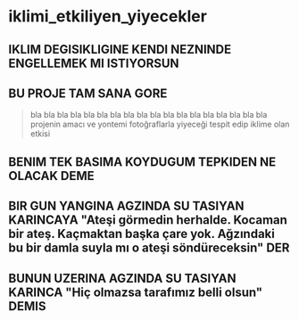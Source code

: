 # iklimi_etkiliyen_yiyecekler
## IKLIM DEGISIKLIGINE KENDI NEZNINDE ENGELLEMEK MI ISTIYORSUN
## BU PROJE TAM SANA GORE
> bla bla bla
> bla bla bla
> bla bla bla
> bla bla bla
> bla bla bla
> bla bla bla
> projenin amacı ve yontemi fotoğraflarla yiyeceği tespit edip iklime olan etkisi

## BENIM TEK BASIMA KOYDUGUM TEPKIDEN NE OLACAK DEME
## BIR GUN YANGINA AGZINDA SU TASIYAN KARINCAYA "Ateşi görmedin herhalde. Kocaman bir ateş. Kaçmaktan başka çare yok. Ağzındaki bu bir damla suyla mı o ateşi söndüreceksin" DER
## BUNUN UZERINA AGZINDA SU TASIYAN KARINCA "Hiç olmazsa tarafımız belli olsun" DEMIS
